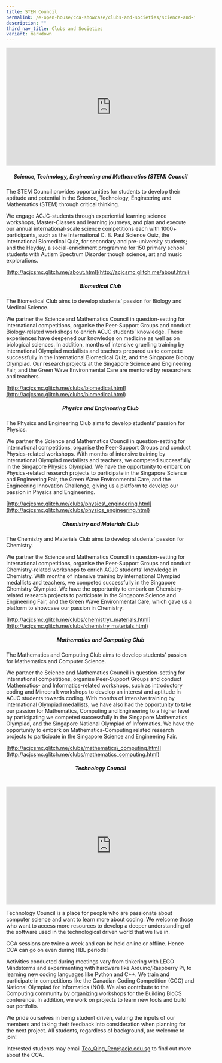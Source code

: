 ```yaml
---
title: STEM Council
permalink: /e-open-house/cca-showcase/clubs-and-societies/science-and-math-council/
description: ""
third_nav_title: Clubs and Societies
variant: markdown
---
```

<div align="center"><iframe allowfullscreen="" allow="accelerometer; autoplay; clipboard-write; encrypted-media; gyroscope; picture-in-picture; web-share" frameborder="0" title="YouTube video player" src="https://www.youtube.com/embed/oLiuPZucZW0" height="315" width="560"></iframe></div>

<h5 style="text-align:center;">Science, Technology, Engineering and Mathematics (STEM) Council</h5>
  

The STEM Council provides opportunities for students to develop their aptitude and potential in the Science, Technology, Engineering and Mathematics (STEM) through critical thinking.

We engage ACJC-students through experiential learning science workshops, Master-Classes and learning journeys, and plan and execute our annual international-scale science competitions each with 1000+ participants, such as the International C. B. Paul Science Quiz, the International Biomedical Quiz, for secondary and pre-university students; and the Heyday, a social-enrichment programme for 150 primary school students with Autism Spectrum Disorder though science, art and music explorations.&nbsp;

[http://acjcsmc.glitch.me/about.html](http://acjcsmc.glitch.me/about.html)

<h5 style="text-align:center;">Biomedical Club</h5>

The Biomedical Club aims to develop students’ passion for Biology and Medical Science.

We partner the Science and Mathematics Council in question-setting for international competitions, organise the Peer-Support Groups and conduct Biology-related workshops to enrich ACJC students’ knowledge. These experiences have deepened our knowledge on medicine as well as on biological sciences. In addition, months of intensive gruelling training by international Olympiad medallists and teachers prepared us to compete successfully in the International Biomedical Quiz, and the Singapore Biology Olympiad. Our research projects at the Singapore Science and Engineering Fair, and the Green Wave Environmental Care are mentored by researchers and teachers.

[http://acjcsmc.glitch.me/clubs/biomedical.html](http://acjcsmc.glitch.me/clubs/biomedical.html)  

<h5 style="text-align:center;">Physics and Engineering Club</h5>

The Physics and Engineering Club aims to develop students’ passion for Physics.

We partner the Science and Mathematics Council in question-setting for international competitions, organise the Peer-Support Groups and conduct Physics-related workshops. With months of intensive training by international Olympiad medallists and teachers, we competed successfully in the Singapore Physics Olympiad. We have the opportunity to embark on Physics-related research projects to participate in the Singapore Science and Engineering Fair, the Green Wave Environmental Care, and the Engineering Innovation Challenge, giving us a platform to develop our passion in Physics and Engineering.

[http://acjcsmc.glitch.me/clubs/physics\_engineering.html](http://acjcsmc.glitch.me/clubs/physics_engineering.html)

<h5 style="text-align:center;">Chemistry and Materials Club</h5>

The Chemistry and Materials Club aims to develop students’ passion for Chemistry.

We partner the Science and Mathematics Council in question-setting for international competitions, organise the Peer-Support Groups and conduct Chemistry-related workshops to enrich ACJC students' knowledge in Chemistry. With months of intensive training by international Olympiad medallists and teachers, we competed successfully in the Singapore Chemistry Olympiad. We have the opportunity to embark on Chemistry-related research projects to participate in the Singapore Science and Engineering Fair, and the Green Wave Environmental Care, which gave us a platform to showcase our passion in Chemistry.

[http://acjcsmc.glitch.me/clubs/chemistry\_materials.html](http://acjcsmc.glitch.me/clubs/chemistry_materials.html)

<h5 style="text-align:center;">Mathematics and Computing Club</h5>

The Mathematics and Computing Club aims to develop students’ passion for Mathematics and Computer Science.

We partner the Science and Mathematics Council in question-setting for international competitions, organise Peer-Support Groups and conduct Mathematics- and Informatics-related workshops, such as introductory coding and Minecraft workshops to develop an interest and aptitude in ACJC students towards coding. With months of intensive training by international Olympiad medallists, we have also had the opportunity to take our passion for Mathematics, Computing and Engineering to a higher level by participating we competed successfully in the Singapore Mathematics Olympiad, and the Singapore National Olympiad of Informatics. We have the opportunity to embark on Mathematics-Computing related research projects to participate in the Singapore Science and Engineering Fair.

[http://acjcsmc.glitch.me/clubs/mathematics\_computing.html](http://acjcsmc.glitch.me/clubs/mathematics_computing.html)

<h5 style="text-align:center;">Technology Council</h5>
<br>
<div align="center"><iframe allowfullscreen="" allow="accelerometer; autoplay; clipboard-write; encrypted-media; gyroscope; picture-in-picture; web-share" frameborder="0" title="YouTube video player" src="https://www.youtube.com/embed/ue_12kp5HPQ" height="315" width="560"></iframe></div>

Technology Council is a place for people who are passionate about computer science and want to learn more about coding. We welcome those who want to access more resources to develop a deeper understanding of the software used in the technological driven world that we live in.

  

CCA sessions are twice a week and can be held online or offline. Hence CCA can go on even during HBL periods!

  

Activities conducted during meetings vary from tinkering with LEGO Mindstorms and experimenting with hardware like Arduino/Raspberry Pi, to learning new coding languages like Python and C++. We train and participate in competitions like the Canadian Coding Competition (CCC) and National Olympiad for Informatics (NOI). We also contribute to the Computing community by organizing workshops for the Building BloCS conference. In addition, we work on projects to learn new tools and build our portfolio.

  

We pride ourselves in being student driven, valuing the inputs of our members and taking their feedback into consideration when planning for the next project. All students, regardless of background, are welcome to join!

  

Interested students may email&nbsp;[Teo\_Qing\_Ren@acjc.edu.sg](mailto:Teo_Qing_Ren@acjc.edu.sg)&nbsp;to find out more about the CCA.